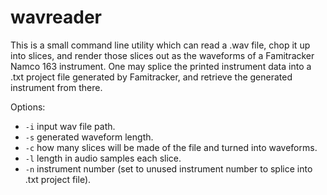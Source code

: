 # wavreader
This is a small command line utility which can read a .wav file, chop it up into slices, and render those slices out as the waveforms of a Famitracker Namco 163 instrument. One may splice the printed instrument data into a .txt project file generated by Famitracker, and retrieve the generated instrument from there.

Options:
- ``-i`` input wav file path.
- ``-s`` generated waveform length.
- ``-c`` how many slices will be made of the file and turned into waveforms.
- ``-l`` length in audio samples each slice.
- ``-n`` instrument number (set to unused instrument number to splice into .txt project file).
